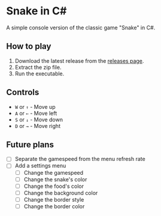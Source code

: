 # Snake in C#

A simple console version of the classic game "Snake" in C#.

## How to play

1. Download the latest release from the [releases page](https://github.com/matta-official/snake-csharp/releases).
2. Extract the zip file.
3. Run the executable.

## Controls

- `W` or `↑` - Move up
- `A` or `←` - Move left
- `S` or `↓` - Move down
- `D` or `→` - Move right

## Future plans

- [ ] Separate the gamespeed from the menu refresh rate
- [ ] Add a settings menu
  - [ ] Change the gamespeed
  - [ ] Change the snake's color
  - [ ] Change the food's color
  - [ ] Change the background color
  - [ ] Change the border style
  - [ ] Change the border color
